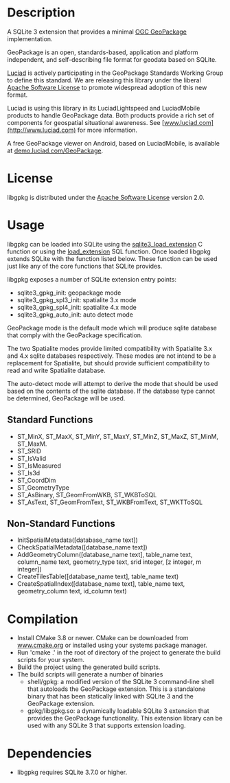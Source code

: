 # Description
A SQLite 3 extension that provides a minimal [OGC GeoPackage](http://www.ogcnetwork.net/geopackage) implementation.

GeoPackage is an open, standards-based, application and platform independent, and self-describing file format for
geodata based on SQLite.

[Luciad](http://www.luciad.com) is actively participating in the GeoPackage Standards Working Group to define this
standard. We are releasing this library under the liberal [Apache Software License](https://www.apache.org/licenses/LICENSE-2.0)
to promote widespread adoption of this new format.

Luciad is using this library in its LuciadLightspeed and LuciadMobile products to handle GeoPackage data. Both products
provide a rich set of components for geospatial situational awareness. See [www.luciad.com](http://www.luciad.com) for
more information.

A free GeoPackage viewer on Android, based on LuciadMobile, is available at [demo.luciad.com/GeoPackage](http://demo.luciad.com/GeoPackage/).

# License
libgpkg is distributed under the [Apache Software License](https://www.apache.org/licenses/LICENSE-2.0) version 2.0.

# Usage
libgpkg can be loaded into SQLite using the [sqlite3\_load\_extension](http://sqlite.org/c3ref/load_extension.html) C
function or using the [load\_extension](http://sqlite.org/lang_corefunc.html#load_extension) SQL function. Once loaded
libgpkg extends SQLite with the function listed below. These function can be used just like any of the core functions
that SQLite provides.

libgpkg exposes a number of SQLite extension entry points:

- sqlite3_gpkg_init: geopackage mode
- sqlite3_gpkg_spl3_init: spatialite 3.x mode
- sqlite3_gpkg_spl4_init: spatialite 4.x mode
- sqlite3_gpkg_auto_init: auto detect mode

GeoPackage mode is the default mode which will produce sqlite database that comply with the GeoPackage specification.

The two Spatialite modes provide limited compatibility with Spatialite 3.x and 4.x sqlite databases respectively. These
modes are not intend to be a replacement for Spatialite, but should provide sufficient compatibility to read and write
Spatialite database.

The auto-detect mode will attempt to derive the mode that should be used based on the contents of the sqlite database.
If the database type cannot be determined, GeoPackage will be used.

## Standard Functions
- ST\_MinX, ST\_MaxX, ST\_MinY, ST\_MaxY, ST\_MinZ, ST\_MaxZ, ST\_MinM, ST\_MaxM.
- ST\_SRID
- ST\_IsValid
- ST\_IsMeasured
- ST\_Is3d
- ST\_CoordDim
- ST\_GeometryType
- ST\_AsBinary, ST\_GeomFromWKB, ST\_WKBToSQL
- ST\_AsText, ST\_GeomFromText, ST\_WKBFromText, ST\_WKTToSQL

## Non-Standard Functions

- InitSpatialMetadata([database_name text])
- CheckSpatialMetadata([database_name text])
- AddGeometryColumn([database_name text], table_name text, column_name text, geometry_type text, srid integer, [z integer, m integer])
- CreateTilesTable([database_name  text], table_name text)
- CreateSpatialIndex([database_name text], table_name text, geometry_column text, id_column text)

# Compilation

- Install CMake 3.8 or newer. CMake can be downloaded from www.cmake.org or installed using
  your systems package manager.
- Run 'cmake .' in the root of directory of the project to generate the build scripts for your system.
- Build the project using the generated build scripts.
- The build scripts will generate a number of binaries
    - shell/gpkg: a modified version of the SQLite 3 command-line shell that autoloads the GeoPackage extension. This is a standalone binary that has been statically linked with SQLite 3 and the GeoPackage extension.
    - gpkg/libgpkg.so: a dynamically loadable SQLite 3 extension that provides the GeoPackage functionality. This extension library can be used with any SQLite 3 that supports extension loading.

# Dependencies

- libgpkg requires SQLite 3.7.0 or higher.